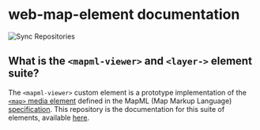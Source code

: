 # web-map-element documentation

![Sync Repositories](https://github.com/Maps4HTML/MapML.js/workflows/Sync%20Repositories/badge.svg)

## What is the `<mapml-viewer>` and `<layer->` element suite?

The `<mapml-viewer>` custom element is a prototype implementation of the
[`<map>` media element](https://maps4html.org/MapML/spec/#web-maps)
defined in the MapML (Map Markup Language)
[specification](https://maps4html.org/MapML/spec/). This repository is the documentation for this suite of elements, available [here](https://maps4html.org/web-map-doc/).
